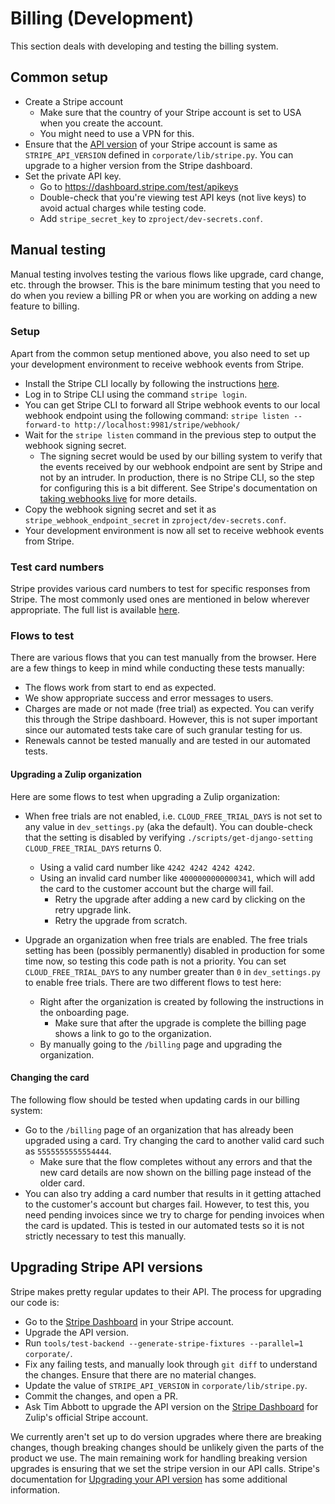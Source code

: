# Billing (Development)

This section deals with developing and testing the billing system.

## Common setup

- Create a Stripe account
  - Make sure that the country of your Stripe account is set to USA when
    you create the account.
  - You might need to use a VPN for this.
- Ensure that the [API version](https://stripe.com/docs/api/versioning) of
  your Stripe account is same as `STRIPE_API_VERSION` defined in
  `corporate/lib/stripe.py`. You can upgrade to a higher version from
  the Stripe dashboard.
- Set the private API key.
  - Go to <https://dashboard.stripe.com/test/apikeys>
  - Double-check that you're viewing test API keys (not live keys) to avoid
    actual charges while testing code.
  - Add `stripe_secret_key` to `zproject/dev-secrets.conf`.

## Manual testing

Manual testing involves testing the various flows like upgrade, card change,
etc. through the browser. This is the bare minimum testing that you need to
do when you review a billing PR or when you are working on adding a new
feature to billing.

### Setup

Apart from the common setup mentioned above, you also need to set up your
development environment to receive webhook events from Stripe.

- Install the Stripe CLI locally by following the instructions
  [here](https://stripe.com/docs/stripe-cli).
- Log in to Stripe CLI using the command `stripe login`.
- You can get Stripe CLI to forward all Stripe webhook events to our local
  webhook endpoint using the following command:
  `stripe listen --forward-to http://localhost:9981/stripe/webhook/`
- Wait for the `stripe listen` command in the previous step to output the
  webhook signing secret.
  - The signing secret would be used by our billing system to verify that
    the events received by our webhook endpoint are sent by Stripe and not
    by an intruder. In production, there is no Stripe CLI, so the step for
    configuring this is a bit different. See Stripe's documentation on
    [taking webhooks live](https://stripe.com/docs/webhooks/go-live) for
    more details.
- Copy the webhook signing secret and set it as `stripe_webhook_endpoint_secret`
  in `zproject/dev-secrets.conf`.
- Your development environment is now all set to receive webhook events from
  Stripe.

### Test card numbers

Stripe provides various card numbers to test for specific responses from Stripe.
The most commonly used ones are mentioned in below wherever appropriate. The full
list is available [here](https://stripe.com/docs/testing#cards).

### Flows to test

There are various flows that you can test manually from the browser. Here are
a few things to keep in mind while conducting these tests manually:

- The flows work from start to end as expected.
- We show appropriate success and error messages to users.
- Charges are made or not made (free trial) as expected. You can verify this
  through the Stripe dashboard. However, this is not super important since
  our automated tests take care of such granular testing for us.
- Renewals cannot be tested manually and are tested in our automated tests.

#### Upgrading a Zulip organization

Here are some flows to test when upgrading a Zulip organization:

- When free trials are not enabled, i.e. `CLOUD_FREE_TRIAL_DAYS` is not set
  to any value in `dev_settings.py` (aka the default). You can
  double-check that the setting is disabled by verifying
  `./scripts/get-django-setting CLOUD_FREE_TRIAL_DAYS` returns 0.

  - Using a valid card number like `4242 4242 4242 4242`.
  - Using an invalid card number like `4000000000000341`, which will add the card
    to the customer account but the charge will fail.
    - Retry the upgrade after adding a new card by clicking on the retry upgrade
      link.
    - Retry the upgrade from scratch.

- Upgrade an organization when free trials are enabled. The free
  trials setting has been (possibly permanently) disabled in
  production for some time now, so testing this code path is not a
  priority. You can set `CLOUD_FREE_TRIAL_DAYS` to any number greater than
  `0` in `dev_settings.py` to enable free trials. There are two
  different flows to test here:
  - Right after the organization is created by following the instructions in the
    onboarding page.
    - Make sure that after the upgrade is complete the billing page shows a link to
      go to the organization.
  - By manually going to the `/billing` page and upgrading the organization.

#### Changing the card

The following flow should be tested when updating cards in our billing system:

- Go to the `/billing` page of an organization that has already been upgraded
  using a card. Try changing the card to another valid card such as
  `5555555555554444`.
  - Make sure that the flow completes without any errors and that the new card
    details are now shown on the billing page instead of the older card.
- You can also try adding a card number that results in it getting attached to
  the customer's account but charges fail. However, to test this, you need pending
  invoices since we try to charge for pending invoices when the card is updated.
  This is tested in our automated tests so it is not strictly necessary to test this
  manually.

## Upgrading Stripe API versions

Stripe makes pretty regular updates to their API. The process for upgrading
our code is:

- Go to the [Stripe Dashboard](https://dashboard.stripe.com/developers) in
  your Stripe account.
- Upgrade the API version.
- Run `tools/test-backend --generate-stripe-fixtures --parallel=1 corporate/`.
- Fix any failing tests, and manually look through `git diff` to understand
  the changes. Ensure that there are no material changes.
- Update the value of `STRIPE_API_VERSION` in `corporate/lib/stripe.py`.
- Commit the changes, and open a PR.
- Ask Tim Abbott to upgrade the API version on the
  [Stripe Dashboard](https://dashboard.stripe.com/developers) for Zulip's official
  Stripe account.

We currently aren't set up to do version upgrades where there are breaking
changes, though breaking changes should be unlikely given the parts of the
product we use. The main remaining work for handling breaking version upgrades
is ensuring that we set the stripe version in our API calls.
Stripe's documentation for
[Upgrading your API version](https://stripe.com/docs/upgrades#how-can-i-upgrade-my-api)
has some additional information.
